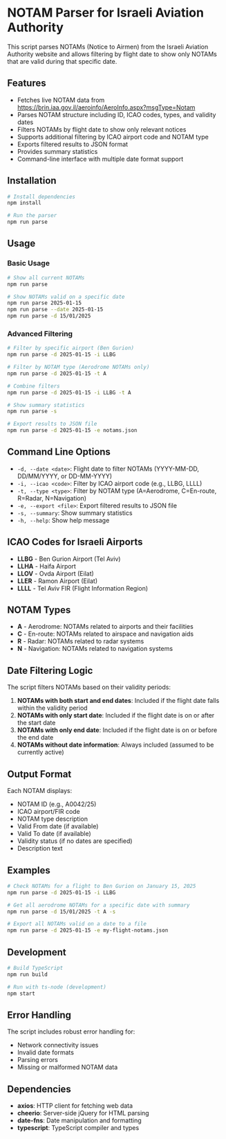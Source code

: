 # NOTAM Parser for Israeli Aviation Authority

This script parses NOTAMs (Notice to Airmen) from the Israeli Aviation Authority website and allows filtering by flight date to show only NOTAMs that are valid during that specific date.

## Features

- Fetches live NOTAM data from https://brin.iaa.gov.il/aeroinfo/AeroInfo.aspx?msgType=Notam
- Parses NOTAM structure including ID, ICAO codes, types, and validity dates
- Filters NOTAMs by flight date to show only relevant notices
- Supports additional filtering by ICAO airport code and NOTAM type
- Exports filtered results to JSON format
- Provides summary statistics
- Command-line interface with multiple date format support

## Installation

```bash
# Install dependencies
npm install

# Run the parser
npm run parse
```

## Usage

### Basic Usage

```bash
# Show all current NOTAMs
npm run parse

# Show NOTAMs valid on a specific date
npm run parse 2025-01-15
npm run parse --date 2025-01-15
npm run parse -d 15/01/2025
```

### Advanced Filtering

```bash
# Filter by specific airport (Ben Gurion)
npm run parse -d 2025-01-15 -i LLBG

# Filter by NOTAM type (Aerodrome NOTAMs only)
npm run parse -d 2025-01-15 -t A

# Combine filters
npm run parse -d 2025-01-15 -i LLBG -t A

# Show summary statistics
npm run parse -s

# Export results to JSON file
npm run parse -d 2025-01-15 -e notams.json
```

## Command Line Options

- `-d, --date <date>`: Flight date to filter NOTAMs (YYYY-MM-DD, DD/MM/YYYY, or DD-MM-YYYY)
- `-i, --icao <code>`: Filter by ICAO airport code (e.g., LLBG, LLLL)
- `-t, --type <type>`: Filter by NOTAM type (A=Aerodrome, C=En-route, R=Radar, N=Navigation)
- `-e, --export <file>`: Export filtered results to JSON file
- `-s, --summary`: Show summary statistics
- `-h, --help`: Show help message

## ICAO Codes for Israeli Airports

- **LLBG** - Ben Gurion Airport (Tel Aviv)
- **LLHA** - Haifa Airport
- **LLOV** - Ovda Airport (Eilat)
- **LLER** - Ramon Airport (Eilat)
- **LLLL** - Tel Aviv FIR (Flight Information Region)

## NOTAM Types

- **A** - Aerodrome: NOTAMs related to airports and their facilities
- **C** - En-route: NOTAMs related to airspace and navigation aids
- **R** - Radar: NOTAMs related to radar systems
- **N** - Navigation: NOTAMs related to navigation systems

## Date Filtering Logic

The script filters NOTAMs based on their validity periods:

1. **NOTAMs with both start and end dates**: Included if the flight date falls within the validity period
2. **NOTAMs with only start date**: Included if the flight date is on or after the start date
3. **NOTAMs with only end date**: Included if the flight date is on or before the end date
4. **NOTAMs without date information**: Always included (assumed to be currently active)

## Output Format

Each NOTAM displays:
- NOTAM ID (e.g., A0042/25)
- ICAO airport/FIR code
- NOTAM type description
- Valid From date (if available)
- Valid To date (if available)
- Validity status (if no dates are specified)
- Description text

## Examples

```bash
# Check NOTAMs for a flight to Ben Gurion on January 15, 2025
npm run parse -d 2025-01-15 -i LLBG

# Get all aerodrome NOTAMs for a specific date with summary
npm run parse -d 15/01/2025 -t A -s

# Export all NOTAMs valid on a date to a file
npm run parse -d 2025-01-15 -e my-flight-notams.json
```

## Development

```bash
# Build TypeScript
npm run build

# Run with ts-node (development)
npm start
```

## Error Handling

The script includes robust error handling for:
- Network connectivity issues
- Invalid date formats
- Parsing errors
- Missing or malformed NOTAM data

## Dependencies

- **axios**: HTTP client for fetching web data
- **cheerio**: Server-side jQuery for HTML parsing
- **date-fns**: Date manipulation and formatting
- **typescript**: TypeScript compiler and types
